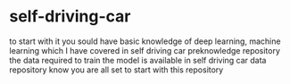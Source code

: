 # self-driving-car
to start with it you sould have basic knowledge of deep learning, machine learning
which  I have  covered in self driving car preknowledge repository
the data required to train the model is available in self driving car data repository
know you are all set to start with this repository
